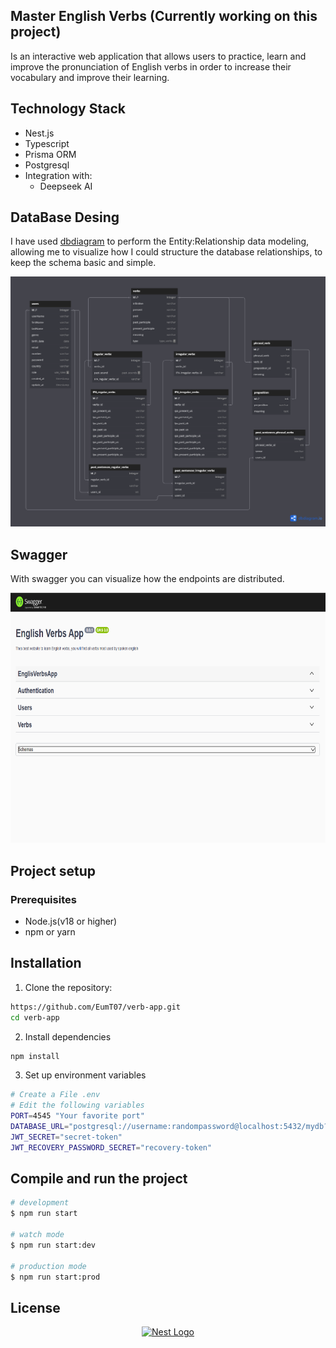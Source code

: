 ## Master English Verbs (Currently working on this project)

Is an interactive web application that allows users to practice, learn and improve the pronunciation of English verbs in order to increase their vocabulary and improve their learning.

## Technology Stack

* Nest.js
* Typescript
* Prisma ORM
* Postgresql
* Integration with:
    * Deepseek AI

## DataBase Desing

I have used [dbdiagram](https://dbdiagram.io/) to perform the Entity:Relationship data modeling, allowing me to visualize how I could structure the database relationships, to keep the schema basic and simple.

<p align="center">
  <img src="https://github.com/EumT07/verb-app/blob/master/src/public/images/DataBase_structure.png"  width="650" height="400" alt="DB" />
</p>

## Swagger

With swagger you can visualize how the endpoints are distributed.

<p align="center">
  <img src="https://github.com/EumT07/verb-app/blob/master/src/public/images/swagger.png" width="650" height="400"  alt="swagger" />
</p>

## Project setup
### Prerequisites
* Node.js(v18 or higher)
* npm or yarn

## Installation

1. Clone the repository:

```bash
https://github.com/EumT07/verb-app.git
cd verb-app
```
2. Install dependencies

```bash
npm install
```
3. Set up environment variables

```bash
# Create a File .env
# Edit the following variables
PORT=4545 "Your favorite port"
DATABASE_URL="postgresql://username:randompassword@localhost:5432/mydb?schema=public"
JWT_SECRET="secret-token"
JWT_RECOVERY_PASSWORD_SECRET="recovery-token"
```
## Compile and run the project

```bash
# development
$ npm run start

# watch mode
$ npm run start:dev

# production mode
$ npm run start:prod
```

## License


<p align="center">
  <a href="http://nestjs.com/" target="blank"><img src="https://nestjs.com/img/logo-small.svg" width="120" alt="Nest Logo" /></a>
</p>
